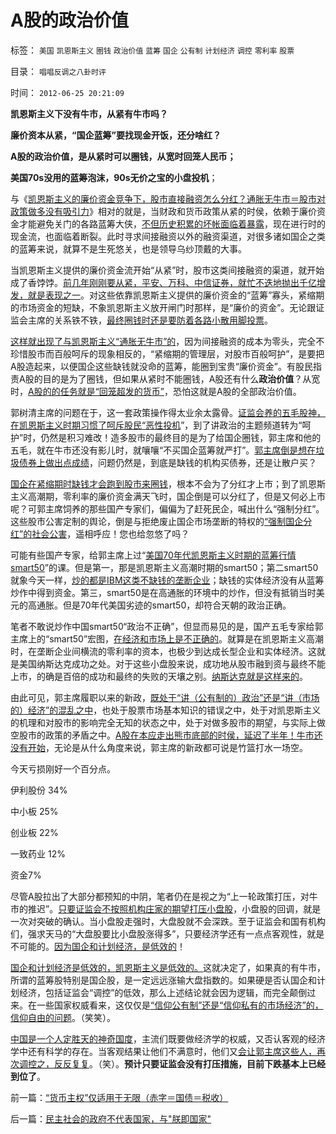 # A股的政治价值

标签： `美国` `凯恩斯主义` `圈钱` `政治价值` `蓝筹` `国企` `公有制` `计划经济` `调控` `零利率` `股票` 

目录： `唱唱反调之八卦时评`

时间： `2012-06-25 20:21:09`

**凯恩斯主义下没有牛市，从紧有牛市吗？**

**廉价资本从紧，“国企蓝筹”要找现金开饭，还分啥红？**

**A股的政治价值，是从紧时可以圈钱，从宽时回笼人民币；**

**美国70s没用的蓝筹泡沫，90s无价之宝的小盘投机**；

与《[凯恩斯主义的廉价资金竞争下，股市直接融资怎么分红？通胀无牛市＝股市对政策做多没有吸引力](../../../2012/6/20/（凯恩斯主义＋紧缩预期）的疯疯颠颠.md)》相对的就是，当财政和货币政策从紧的时侯，依赖于廉价资金才能避免关门的各路蓝筹大侠，[不但历史积累的坏帐面临着暴露](../../../2009/11/29/大萧条后凯恩斯主义和“坏帐过剩的危机”.md)，现在进行时的现金流，也面临着断裂。此时寻求间接融资以外的融资渠道，对很多诸如国企之类的蓝筹来说，就算不是生死悠关，也是领导乌纱顶戴的大事。

当凯恩斯主义提供的廉价资金流开始“从紧”时，股市这类间接融资的渠道，就开始成了香饽饽。[前几年刚刚要从紧，平安、万科、中信证券，就忙不迭地抛出千亿增发，就是表现之一](../../../2007/9/1/庄家为什么推介中信和万科.md)。对这些依靠凯恩斯主义提供的廉价资金的“蓝筹”寡头，紧缩期的市场资金的短缺，不象凯恩斯主义放开闸门时那样，是“廉价的资金”。无论跟证监会主席的关系铁不铁，[最终圈钱时还是要防着各路小散用脚投票](../../../2007/11/17/地方财政危机催生苛政？.md)。

[这样就出现了与凯恩斯主义“通胀无牛市”的](../../../2012/1/8/虚拟经济是凯恩斯主义的影子,“滞”与“胀”.md)，因为间接融资的成本为零头，完全不珍惜股市而百般呵斥的现象相反的，“紧缩期的管理层，对股市百般呵护”，是要把A股造起来，以便国企这些缺钱就没命的蓝筹，能圈到宝贵“廉价资金”。有股民指责A股的目的是为了圈钱，但如果从紧时不能圈钱，A股还有什么**政治价值**？从宽时，[A股的的任务就是“回笼超发的货币”](../../../2007/8/30/中国股市不是资源配置优化器，是一个货币回笼机.md)，恐怕这就是A股的全部政治价值。

郭树清主席的问题在于，这一套政策操作得太业余太露骨。[证监会养的五毛股神，在凯恩斯主义时期习惯了呵斥股民“恶性投机](../../../2012/1/13/股民心虚象小偷，机构抢劫象强盗，国民无知做看客；.md)”，到了讲政治的主题频道转为“呵护”时，仍然是积习难改！造多股市的最终目的是为了给国企圈钱，郭主席和他的五毛，就在牛市还没有影儿时，就嚷嚷“不买国企蓝筹就严打”。[郭主席倒是想在垃圾债券上做出点成绩](../../../2012/1/13/证监会把股票当债券，打压导致大熊市；.md)，问题仍然是，到底是缺钱的机构买债券，还是让散户买？

[国企在紧缩期时缺钱才会跑到股市来圈钱](../../../2008/3/19/通胀、需求萎缩是大敌；货币政策从紧符合股民利益.md)，根本不会为了分红才上市；到了凯恩斯主义高潮期，零利率的廉价资金满天飞时，国企倒是可以分红了，但是又何必上市呢？可郭主席饲养的那些国产专家们，偏偏为了赶死民企，喊出什么“强制分红”。这些股市公害定制的舆论，倒是与拒绝废止国企市场垄断的特权的[“强制国企分红”的社会公害](../../../2012/6/2/国企私有化和国企分红的不可行性.md)，遥相呼应！您也给忽悠了吗？

可能有些国产专家，给郭主席上过“[美国70年代凯恩斯主义时期的蓝筹行情smart50](../../../2012/1/9/凯恩斯主义对市盈率的影响，理解国进民退.md)”的课。但是第一，那是凯恩斯主义高潮时期的smart50；第二smart50就象今天一样，[炒的都是IBM这类不缺钱的垄断企业](../../../2012/3/11/蓝色巨人IBM的垄断和末日.md)；缺钱的实体经济没有从蓝筹炒作中得到资金。第三，smart50是在高通胀的环境中的炒作，但没有抵销当时美元的高通胀。但是70年代美国劣迹的smart50，却符合天朝的政治正确。

笔者不敢说炒作中国smart50“政治不正确”，但显而易见的是，国产五毛专家给郭主席上的“smart50”宏图，[在经济和市场上是不正确的](../../../2012/1/8/凯恩斯主义泡沫和高杠杆中的哥德尔定理.md)。就算是在凯恩斯主义高潮时，在垄断企业间横流的零利率的资本，也极少到达成长型企业和实体经济。这就是美国纳斯达克成功之处。对于这些小盘股来说，成功地从股市融到资与最终不能上市，的确是百倍的成功和最终的失败的天壤之别。[纳斯达克就是这样来的](../../../2012/1/10/高市盈率是被特权侵犯的“生理反应”；.md)。

由此可见，郭主席履职以来的新政，[既处于“讲（公有制的）政治”还是“讲（市场的）经济”的混乱之中](../../../2012/6/6/黄宗羲定律：行政的边际和基层部门的自利.md)，也处于股票市场基本知识的错误之中，处于对凯恩斯主义的机理和对股市的影响完全无知的状态之中，处于对做多股市的期望，与实际上做空股市的政策的矛盾之中。[A股在本应走出熊市底部的时侯，延迟了半年！牛市还没有开始](../../../2012/1/5/证监会政策过度令A股熊遍全球.md)，无论是从什么角度来说，郭主席的新政都可说是竹篮打水一场空。

今天亏损刚好一个百分点。

伊利股份 34%

中小板 25%

创业板 22%

一致药业 12%

资金7%

尽管A股拉出了大部分都预知的中阴，笔者仍在是视之为“上一轮政策打压，对牛市的推迟”。[只要证监会不按照机构庄家的期望打压小盘股](../../../2012/4/24/强盗逻辑正在制造空前的金融危机和经济危机.md)，小盘股的回调，就是一次对突破的确认。当小盘股走强时，大盘股就不会深跌。至于证监会和国有机构们，强求天马的“大盘股要比小盘股涨得多”，只要经济学还有一点点客观性，就是不可能的。[因为国企和计划经济，是低效的](../../../2012/3/22/信息控制论中“中央集权／计划经济”可行性限制.md)！

[国企和计划经济是低效的，凯恩斯主义是低效的。](../../../2012/1/8/凯恩斯主义的蓝筹股业绩必定与经济衰退伴生.md)这就决定了，如果真的有牛市，所谓的蓝筹股特别是国企股，是一定远远涨输大盘指数的。如果硬是否认国企和计划经济，包括证监会“调控”的低效，那么上述结论就会因为逻辑，而完全颠倒过来。在一些国家权威看来，这仅仅是[“信仰公有制”还是“信仰私有的市场经济”的，信仰自由的问题](../../../2012/6/19/“偷换概念”是长着贵族大脑的优越感.md)。（笑笑）。

[中国是一个人定胜天的神奇国度](../../../2009/5/1/人定胜天？马列唯心信仰对客观规律干预冲动.md)，主流们既要做经济学的权威，又否认客观的经济学中还有科学的存在。当客观结果让他们不满意时，他们又[会让郭主席这些人，再次调控之，反反复复](../../../2009/5/1/赌场必杀技，市场计划经济行政干预之自欺欺人.md)。（笑）。**预计只要证监会没有打压措施，目前下跌基本上已经到位了**。



前一篇：[“货币主权”仅适用于无限（赤字＝国债＝税收）](../../../2012/6/25/“货币主权”仅适用于无限（赤字＝国债＝税收）.md)

后一篇：[民主社会的政府不代表国家，与&quot;朕即国家&quot;](../../../2012/6/26/民主社会的政府不代表国家，与朕即国家.md)